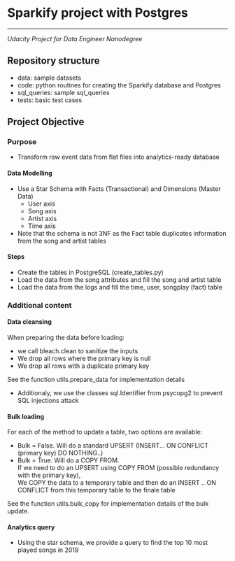 # Sparkify project with Postgres
-------
*Udacity Project for Data Engineer Nanodegree*

## Repository structure
* data: sample datasets
* code: python routines for creating the Sparkify database and Postgres
* sql_queries: sample sql_queries
* tests: basic test cases

## Project Objective
### Purpose
* Transform raw event data from flat files into analytics-ready database

#### Data Modelling
* Use a Star Schema with Facts (Transactional) and Dimensions (Master Data)
    * User axis
    * Song axis
    * Artist axis
    * Time axis
* Note that the schema is not 3NF as the Fact table duplicates information from the song and artist tables

#### Steps
* Create the tables in PostgreSQL (create_tables.py)
* Load the data from the song attributes and fill the song and artist table
* Load the data from the logs and fill the time, user, songplay (fact) table

### Additional content
#### Data cleansing
When preparing the data before loading:
* we call bleach.clean to sanitize the inputs
* We drop all rows where the primary key is null
* We drop all rows with a duplicate primary key

See the function utils.prepare_data for implementation details

* Additionaly, we use the classes sql.Identifier from psycopg2 to prevent SQL injections attack

#### Bulk loading
For each of the method to update a table, two options are available:
* Bulk = False. Will do a standard UPSERT (INSERT... ON CONFLICT (primary key) DO NOTHING..)
* Bulk = True. Will do a COPY FROM. \
 If we need to do an UPSERT using COPY FROM (possible redundancy with the primary key), \
 We COPY the data to a temporary table and then do an INSERT .. ON CONFLICT from this temporary table to the finale table

See the function utils.bulk_copy for implementation details of the bulk update.


#### Analytics query
* Using the star schema, we provide a query to find the top 10 most played songs in 2019

